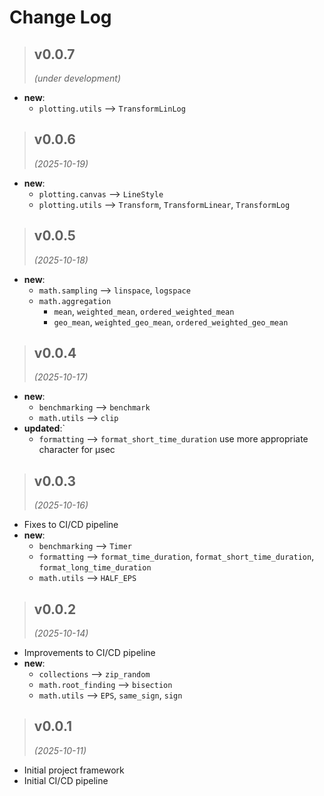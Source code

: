 # Change Log

<!------------------------------------------------------------------------------------------------->
> ## v0.0.7
> *(under development)*
<!------------------------------------------------------------------------------------------------->

- **new**:
  - `plotting.utils` --> `TransformLinLog`

<!------------------------------------------------------------------------------------------------->
> ## v0.0.6
> *(2025-10-19)*
<!------------------------------------------------------------------------------------------------->

- **new**:
  - `plotting.canvas` --> `LineStyle`
  - `plotting.utils` --> `Transform`, `TransformLinear`, `TransformLog`

<!------------------------------------------------------------------------------------------------->
> ## v0.0.5
> *(2025-10-18)*
<!------------------------------------------------------------------------------------------------->

- **new**:
  - `math.sampling` --> `linspace`, `logspace`
  - `math.aggregation` 
    - `mean`, `weighted_mean`, `ordered_weighted_mean`
    - `geo_mean`, `weighted_geo_mean`, `ordered_weighted_geo_mean`

<!------------------------------------------------------------------------------------------------->
> ## v0.0.4
> *(2025-10-17)*
<!------------------------------------------------------------------------------------------------->

- **new**:
  - `benchmarking` --> `benchmark`
  - `math.utils` --> `clip`
- **updated**:` 
  - `formatting` --> `format_short_time_duration` use more appropriate character for μsec

<!------------------------------------------------------------------------------------------------->
> ## v0.0.3
> *(2025-10-16)*
<!------------------------------------------------------------------------------------------------->

- Fixes to CI/CD pipeline
- **new**: 
  - `benchmarking` --> `Timer`
  - `formatting` --> `format_time_duration`, `format_short_time_duration`, `format_long_time_duration`
  - `math.utils` --> `HALF_EPS`

<!------------------------------------------------------------------------------------------------->
> ## v0.0.2
> *(2025-10-14)*
<!------------------------------------------------------------------------------------------------->

- Improvements to CI/CD pipeline
- **new**: 
  - `collections` --> `zip_random`
  - `math.root_finding` --> `bisection`
  - `math.utils` --> `EPS`, `same_sign`, `sign` 
  

<!------------------------------------------------------------------------------------------------->
> ## v0.0.1
> *(2025-10-11)*
<!------------------------------------------------------------------------------------------------->

- Initial project framework
- Initial CI/CD pipeline